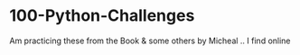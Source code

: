 # 100-Python-Challenges
Am practicing these from the Book &amp; some others by Micheal .. I find online
